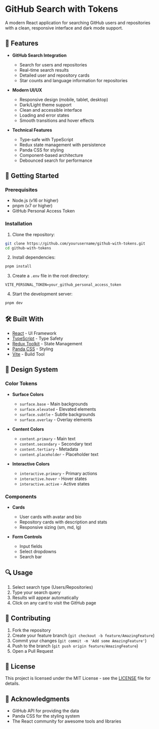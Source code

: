 # GitHub Search with Tokens

A modern React application for searching GitHub users and repositories with a clean, responsive interface and dark mode support.

## 🌟 Features

- **GitHub Search Integration**
  - Search for users and repositories
  - Real-time search results
  - Detailed user and repository cards
  - Star counts and language information for repositories

- **Modern UI/UX**
  - Responsive design (mobile, tablet, desktop)
  - Dark/Light theme support
  - Clean and accessible interface
  - Loading and error states
  - Smooth transitions and hover effects

- **Technical Features**
  - Type-safe with TypeScript
  - Redux state management with persistence
  - Panda CSS for styling
  - Component-based architecture
  - Debounced search for performance

## 🚀 Getting Started

### Prerequisites

- Node.js (v16 or higher)
- pnpm (v7 or higher)
- GitHub Personal Access Token

### Installation

1. Clone the repository:
```bash
git clone https://github.com/yourusername/github-with-tokens.git
cd github-with-tokens
```

2. Install dependencies:
```bash
pnpm install
```

3. Create a `.env` file in the root directory:
```env
VITE_PERSONAL_TOKEN=your_github_personal_access_token
```

4. Start the development server:
```bash
pnpm dev
```

## 🛠️ Built With

- [React](https://reactjs.org/) - UI Framework
- [TypeScript](https://www.typescriptlang.org/) - Type Safety
- [Redux Toolkit](https://redux-toolkit.js.org/) - State Management
- [Panda CSS](https://panda-css.com/) - Styling
- [Vite](https://vitejs.dev/) - Build Tool

## 🎨 Design System

### Color Tokens

- **Surface Colors**
  - `surface.base` - Main backgrounds
  - `surface.elevated` - Elevated elements
  - `surface.subtle` - Subtle backgrounds
  - `surface.overlay` - Overlay elements

- **Content Colors**
  - `content.primary` - Main text
  - `content.secondary` - Secondary text
  - `content.tertiary` - Metadata
  - `content.placeholder` - Placeholder text

- **Interactive Colors**
  - `interactive.primary` - Primary actions
  - `interactive.hover` - Hover states
  - `interactive.active` - Active states

### Components

- **Cards**
  - User cards with avatar and bio
  - Repository cards with description and stats
  - Responsive sizing (sm, md, lg)

- **Form Controls**
  - Input fields
  - Select dropdowns
  - Search bar

## 🔍 Usage

1. Select search type (Users/Repositories)
2. Type your search query
3. Results will appear automatically
4. Click on any card to visit the GitHub page

## 🤝 Contributing

1. Fork the repository
2. Create your feature branch (`git checkout -b feature/AmazingFeature`)
3. Commit your changes (`git commit -m 'Add some AmazingFeature'`)
4. Push to the branch (`git push origin feature/AmazingFeature`)
5. Open a Pull Request

## 📝 License

This project is licensed under the MIT License - see the [LICENSE](LICENSE) file for details.

## 🙏 Acknowledgments

- GitHub API for providing the data
- Panda CSS for the styling system
- The React community for awesome tools and libraries
